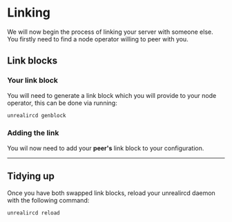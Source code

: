 Linking
=======

We will now begin the process of linking your server with someone else. You firstly need to find
a node operator willing to peer with you.

## Link blocks

### Your link block

You will need to generate a link block which you will provide to your node operator, this
can be done via running:

```bash
unrealircd genblock
```

### Adding the link

You wil now need to add your **peer's** link block to your configuration.

---

## Tidying up

Once you have both swapped link blocks, reload your unrealircd daemon with the following
command:

```bash
unrealircd reload
```